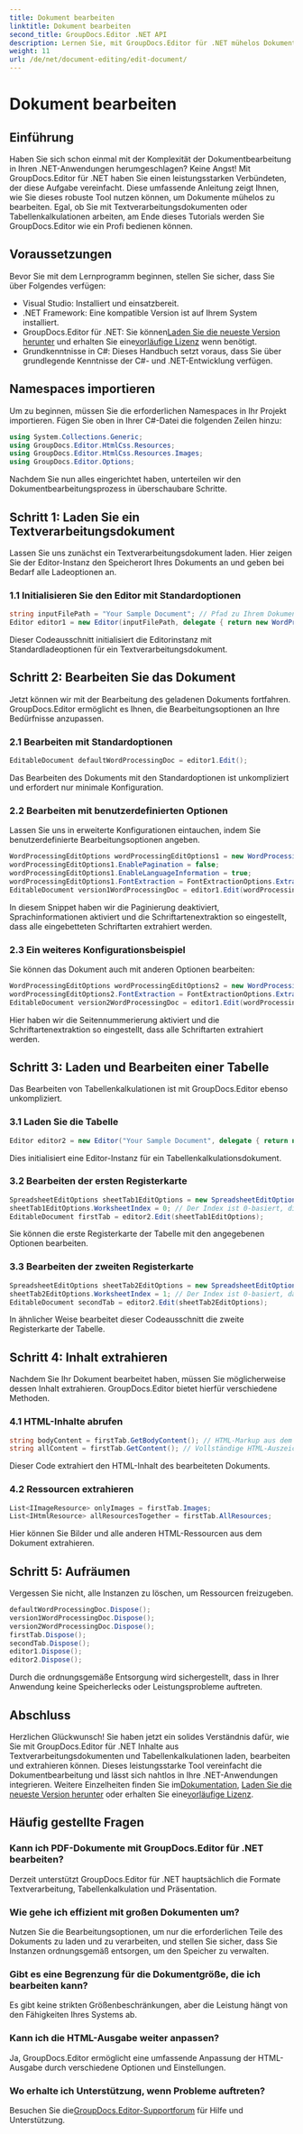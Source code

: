 ```yaml
---
title: Dokument bearbeiten
linktitle: Dokument bearbeiten
second_title: GroupDocs.Editor .NET API
description: Lernen Sie, mit GroupDocs.Editor für .NET mühelos Dokumente zu bearbeiten. Schritt-für-Schritt-Anleitung für Textverarbeitungs- und Tabellenkalkulationsdateien.
weight: 11
url: /de/net/document-editing/edit-document/
---
```


# Dokument bearbeiten

## Einführung
Haben Sie sich schon einmal mit der Komplexität der Dokumentbearbeitung in Ihren .NET-Anwendungen herumgeschlagen? Keine Angst! Mit GroupDocs.Editor für .NET haben Sie einen leistungsstarken Verbündeten, der diese Aufgabe vereinfacht. Diese umfassende Anleitung zeigt Ihnen, wie Sie dieses robuste Tool nutzen können, um Dokumente mühelos zu bearbeiten. Egal, ob Sie mit Textverarbeitungsdokumenten oder Tabellenkalkulationen arbeiten, am Ende dieses Tutorials werden Sie GroupDocs.Editor wie ein Profi bedienen können.
## Voraussetzungen
Bevor Sie mit dem Lernprogramm beginnen, stellen Sie sicher, dass Sie über Folgendes verfügen:
- Visual Studio: Installiert und einsatzbereit.
- .NET Framework: Eine kompatible Version ist auf Ihrem System installiert.
-  GroupDocs.Editor für .NET: Sie können[Laden Sie die neueste Version herunter](https://releases.groupdocs.com/editor/net/) und erhalten Sie eine[vorläufige Lizenz](https://purchase.groupdocs.com/temporary-license/) wenn benötigt.
- Grundkenntnisse in C#: Dieses Handbuch setzt voraus, dass Sie über grundlegende Kenntnisse der C#- und .NET-Entwicklung verfügen.
## Namespaces importieren
Um zu beginnen, müssen Sie die erforderlichen Namespaces in Ihr Projekt importieren. Fügen Sie oben in Ihrer C#-Datei die folgenden Zeilen hinzu:
```csharp
using System.Collections.Generic;
using GroupDocs.Editor.HtmlCss.Resources;
using GroupDocs.Editor.HtmlCss.Resources.Images;
using GroupDocs.Editor.Options;
```
Nachdem Sie nun alles eingerichtet haben, unterteilen wir den Dokumentbearbeitungsprozess in überschaubare Schritte.
## Schritt 1: Laden Sie ein Textverarbeitungsdokument
Lassen Sie uns zunächst ein Textverarbeitungsdokument laden. Hier zeigen Sie der Editor-Instanz den Speicherort Ihres Dokuments an und geben bei Bedarf alle Ladeoptionen an.
### 1.1 Initialisieren Sie den Editor mit Standardoptionen
```csharp
string inputFilePath = "Your Sample Document"; // Pfad zu Ihrem Dokument
Editor editor1 = new Editor(inputFilePath, delegate { return new WordProcessingLoadOptions(); });
```
Dieser Codeausschnitt initialisiert die Editorinstanz mit Standardladeoptionen für ein Textverarbeitungsdokument.
## Schritt 2: Bearbeiten Sie das Dokument
Jetzt können wir mit der Bearbeitung des geladenen Dokuments fortfahren. GroupDocs.Editor ermöglicht es Ihnen, die Bearbeitungsoptionen an Ihre Bedürfnisse anzupassen.
### 2.1 Bearbeiten mit Standardoptionen
```csharp
EditableDocument defaultWordProcessingDoc = editor1.Edit();
```
Das Bearbeiten des Dokuments mit den Standardoptionen ist unkompliziert und erfordert nur minimale Konfiguration.
### 2.2 Bearbeiten mit benutzerdefinierten Optionen
Lassen Sie uns in erweiterte Konfigurationen eintauchen, indem Sie benutzerdefinierte Bearbeitungsoptionen angeben.
```csharp
WordProcessingEditOptions wordProcessingEditOptions1 = new WordProcessingEditOptions();
wordProcessingEditOptions1.EnablePagination = false;
wordProcessingEditOptions1.EnableLanguageInformation = true;
wordProcessingEditOptions1.FontExtraction = FontExtractionOptions.ExtractAllEmbedded;
EditableDocument version1WordProcessingDoc = editor1.Edit(wordProcessingEditOptions1);
```
In diesem Snippet haben wir die Paginierung deaktiviert, Sprachinformationen aktiviert und die Schriftartenextraktion so eingestellt, dass alle eingebetteten Schriftarten extrahiert werden.
### 2.3 Ein weiteres Konfigurationsbeispiel
Sie können das Dokument auch mit anderen Optionen bearbeiten:
```csharp
WordProcessingEditOptions wordProcessingEditOptions2 = new WordProcessingEditOptions(true);
wordProcessingEditOptions2.FontExtraction = FontExtractionOptions.ExtractAll;
EditableDocument version2WordProcessingDoc = editor1.Edit(wordProcessingEditOptions2);
```
Hier haben wir die Seitennummerierung aktiviert und die Schriftartenextraktion so eingestellt, dass alle Schriftarten extrahiert werden.
## Schritt 3: Laden und Bearbeiten einer Tabelle
Das Bearbeiten von Tabellenkalkulationen ist mit GroupDocs.Editor ebenso unkompliziert.
### 3.1 Laden Sie die Tabelle
```csharp
Editor editor2 = new Editor("Your Sample Document", delegate { return new SpreadsheetLoadOptions(); });
```
Dies initialisiert eine Editor-Instanz für ein Tabellenkalkulationsdokument.
### 3.2 Bearbeiten der ersten Registerkarte
```csharp
SpreadsheetEditOptions sheetTab1EditOptions = new SpreadsheetEditOptions();
sheetTab1EditOptions.WorksheetIndex = 0; // Der Index ist 0-basiert, dies ist also die erste Registerkarte
EditableDocument firstTab = editor2.Edit(sheetTab1EditOptions);
```
Sie können die erste Registerkarte der Tabelle mit den angegebenen Optionen bearbeiten.
### 3.3 Bearbeiten der zweiten Registerkarte
```csharp
SpreadsheetEditOptions sheetTab2EditOptions = new SpreadsheetEditOptions();
sheetTab2EditOptions.WorksheetIndex = 1; // Der Index ist 0-basiert, daher ist dies die zweite Registerkarte
EditableDocument secondTab = editor2.Edit(sheetTab2EditOptions);
```
In ähnlicher Weise bearbeitet dieser Codeausschnitt die zweite Registerkarte der Tabelle.
## Schritt 4: Inhalt extrahieren
Nachdem Sie Ihr Dokument bearbeitet haben, müssen Sie möglicherweise dessen Inhalt extrahieren. GroupDocs.Editor bietet hierfür verschiedene Methoden.
### 4.1 HTML-Inhalte abrufen
```csharp
string bodyContent = firstTab.GetBodyContent(); // HTML-Markup aus dem HTML->BODY-Element
string allContent = firstTab.GetContent(); // Vollständige HTML-Auszeichnung des gesamten Dokuments, einschließlich HTML->HEAD-Header und dessen Inhalt
```
Dieser Code extrahiert den HTML-Inhalt des bearbeiteten Dokuments.
### 4.2 Ressourcen extrahieren
```csharp
List<IImageResource> onlyImages = firstTab.Images;
List<IHtmlResource> allResourcesTogether = firstTab.AllResources;
```
Hier können Sie Bilder und alle anderen HTML-Ressourcen aus dem Dokument extrahieren.
## Schritt 5: Aufräumen
Vergessen Sie nicht, alle Instanzen zu löschen, um Ressourcen freizugeben.
```csharp
defaultWordProcessingDoc.Dispose();
version1WordProcessingDoc.Dispose();
version2WordProcessingDoc.Dispose();
firstTab.Dispose();
secondTab.Dispose();
editor1.Dispose();
editor2.Dispose();
```
Durch die ordnungsgemäße Entsorgung wird sichergestellt, dass in Ihrer Anwendung keine Speicherlecks oder Leistungsprobleme auftreten.
## Abschluss
 Herzlichen Glückwunsch! Sie haben jetzt ein solides Verständnis dafür, wie Sie mit GroupDocs.Editor für .NET Inhalte aus Textverarbeitungsdokumenten und Tabellenkalkulationen laden, bearbeiten und extrahieren können. Dieses leistungsstarke Tool vereinfacht die Dokumentbearbeitung und lässt sich nahtlos in Ihre .NET-Anwendungen integrieren. Weitere Einzelheiten finden Sie im[Dokumentation](https://tutorials.groupdocs.com/editor/net/), [Laden Sie die neueste Version herunter](https://releases.groupdocs.com/editor/net/) oder erhalten Sie eine[vorläufige Lizenz](https://purchase.groupdocs.com/temporary-license/).
## Häufig gestellte Fragen
### Kann ich PDF-Dokumente mit GroupDocs.Editor für .NET bearbeiten?
Derzeit unterstützt GroupDocs.Editor für .NET hauptsächlich die Formate Textverarbeitung, Tabellenkalkulation und Präsentation.
### Wie gehe ich effizient mit großen Dokumenten um?
Nutzen Sie die Bearbeitungsoptionen, um nur die erforderlichen Teile des Dokuments zu laden und zu verarbeiten, und stellen Sie sicher, dass Sie Instanzen ordnungsgemäß entsorgen, um den Speicher zu verwalten.
### Gibt es eine Begrenzung für die Dokumentgröße, die ich bearbeiten kann?
Es gibt keine strikten Größenbeschränkungen, aber die Leistung hängt von den Fähigkeiten Ihres Systems ab.
### Kann ich die HTML-Ausgabe weiter anpassen?
Ja, GroupDocs.Editor ermöglicht eine umfassende Anpassung der HTML-Ausgabe durch verschiedene Optionen und Einstellungen.
### Wo erhalte ich Unterstützung, wenn Probleme auftreten?
 Besuchen Sie die[GroupDocs.Editor-Supportforum](https://forum.groupdocs.com/c/editor/20) für Hilfe und Unterstützung.